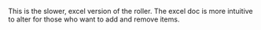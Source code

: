 This is the slower, excel version of the roller.  The excel doc is more intuitive to alter for those who want to add and remove items.
